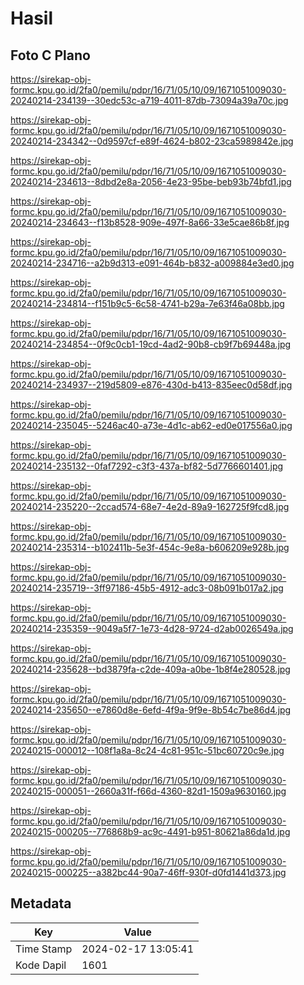 # Hasil

## Foto C Plano

https://sirekap-obj-formc.kpu.go.id/2fa0/pemilu/pdpr/16/71/05/10/09/1671051009030-20240214-234139--30edc53c-a719-4011-87db-73094a39a70c.jpg

https://sirekap-obj-formc.kpu.go.id/2fa0/pemilu/pdpr/16/71/05/10/09/1671051009030-20240214-234342--0d9597cf-e89f-4624-b802-23ca5989842e.jpg

https://sirekap-obj-formc.kpu.go.id/2fa0/pemilu/pdpr/16/71/05/10/09/1671051009030-20240214-234613--8dbd2e8a-2056-4e23-95be-beb93b74bfd1.jpg

https://sirekap-obj-formc.kpu.go.id/2fa0/pemilu/pdpr/16/71/05/10/09/1671051009030-20240214-234643--f13b8528-909e-497f-8a66-33e5cae86b8f.jpg

https://sirekap-obj-formc.kpu.go.id/2fa0/pemilu/pdpr/16/71/05/10/09/1671051009030-20240214-234716--a2b9d313-e091-464b-b832-a009884e3ed0.jpg

https://sirekap-obj-formc.kpu.go.id/2fa0/pemilu/pdpr/16/71/05/10/09/1671051009030-20240214-234814--f151b9c5-6c58-4741-b29a-7e63f46a08bb.jpg

https://sirekap-obj-formc.kpu.go.id/2fa0/pemilu/pdpr/16/71/05/10/09/1671051009030-20240214-234854--0f9c0cb1-19cd-4ad2-90b8-cb9f7b69448a.jpg

https://sirekap-obj-formc.kpu.go.id/2fa0/pemilu/pdpr/16/71/05/10/09/1671051009030-20240214-234937--219d5809-e876-430d-b413-835eec0d58df.jpg

https://sirekap-obj-formc.kpu.go.id/2fa0/pemilu/pdpr/16/71/05/10/09/1671051009030-20240214-235045--5246ac40-a73e-4d1c-ab62-ed0e017556a0.jpg

https://sirekap-obj-formc.kpu.go.id/2fa0/pemilu/pdpr/16/71/05/10/09/1671051009030-20240214-235132--0faf7292-c3f3-437a-bf82-5d7766601401.jpg

https://sirekap-obj-formc.kpu.go.id/2fa0/pemilu/pdpr/16/71/05/10/09/1671051009030-20240214-235220--2ccad574-68e7-4e2d-89a9-162725f9fcd8.jpg

https://sirekap-obj-formc.kpu.go.id/2fa0/pemilu/pdpr/16/71/05/10/09/1671051009030-20240214-235314--b102411b-5e3f-454c-9e8a-b606209e928b.jpg

https://sirekap-obj-formc.kpu.go.id/2fa0/pemilu/pdpr/16/71/05/10/09/1671051009030-20240214-235719--3ff97186-45b5-4912-adc3-08b091b017a2.jpg

https://sirekap-obj-formc.kpu.go.id/2fa0/pemilu/pdpr/16/71/05/10/09/1671051009030-20240214-235359--9049a5f7-1e73-4d28-9724-d2ab0026549a.jpg

https://sirekap-obj-formc.kpu.go.id/2fa0/pemilu/pdpr/16/71/05/10/09/1671051009030-20240214-235628--bd3879fa-c2de-409a-a0be-1b8f4e280528.jpg

https://sirekap-obj-formc.kpu.go.id/2fa0/pemilu/pdpr/16/71/05/10/09/1671051009030-20240214-235650--e7860d8e-6efd-4f9a-9f9e-8b54c7be86d4.jpg

https://sirekap-obj-formc.kpu.go.id/2fa0/pemilu/pdpr/16/71/05/10/09/1671051009030-20240215-000012--108f1a8a-8c24-4c81-951c-51bc60720c9e.jpg

https://sirekap-obj-formc.kpu.go.id/2fa0/pemilu/pdpr/16/71/05/10/09/1671051009030-20240215-000051--2660a31f-f66d-4360-82d1-1509a9630160.jpg

https://sirekap-obj-formc.kpu.go.id/2fa0/pemilu/pdpr/16/71/05/10/09/1671051009030-20240215-000205--776868b9-ac9c-4491-b951-80621a86da1d.jpg

https://sirekap-obj-formc.kpu.go.id/2fa0/pemilu/pdpr/16/71/05/10/09/1671051009030-20240215-000225--a382bc44-90a7-46ff-930f-d0fd1441d373.jpg


## Metadata

| Key        | Value               |
| ---------- | ------------------- |
| Time Stamp | 2024-02-17 13:05:41 |
| Kode Dapil | 1601                |



